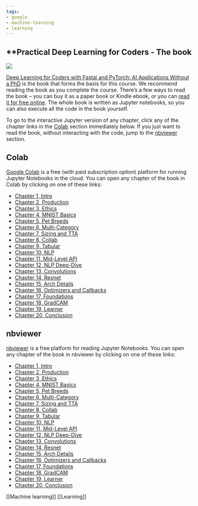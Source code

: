 ```yaml
---
tags:
- google
- machine-learning
- learning
---
```


## **Practical Deep Learning for Coders - The book

![](https://course.fast.ai/images/book.png)

[Deep Learning for Coders with Fastai and PyTorch: AI Applications Without a PhD](https://www.amazon.com/Deep-Learning-Coders-fastai-PyTorch/dp/1492045527) is the book that forms the basis for this course. We recommend reading the book as you complete the course. There’s a few ways to read the book – you can buy it as a paper book or Kindle ebook, or you can [read it for free online](https://github.com/fastai/fastbook). The whole book is written as Jupyter notebooks, so you can also execute all the code in the book yourself.

To go to the interactive Jupyter version of any chapter, click any of the chapter links in the [Colab](https://course.fast.ai/Resources/book.html#Colab) section immediately below. If you just want to read the book, without interacting with the code, jump to the [nbviewer](https://course.fast.ai/Resources/book.html#nbviewer) section.

## Colab[](https://course.fast.ai/Resources/book.html#colab)

[Google Colab](https://colab.research.google.com/) is a free (with paid subscription option) platform for running Jupyter Notebooks in the cloud. You can open any chapter of the book in Colab by clicking on one of these links:

-   [Chapter 1, Intro](https://colab.research.google.com/github/fastai/fastbook/blob/master/01_intro.ipynb)
-   [Chapter 2, Production](https://colab.research.google.com/github/fastai/fastbook/blob/master/02_production.ipynb)
-   [Chapter 3, Ethics](https://colab.research.google.com/github/fastai/fastbook/blob/master/03_ethics.ipynb)
-   [Chapter 4, MNIST Basics](https://colab.research.google.com/github/fastai/fastbook/blob/master/04_mnist_basics.ipynb)
-   [Chapter 5, Pet Breeds](https://colab.research.google.com/github/fastai/fastbook/blob/master/05_pet_breeds.ipynb)
-   [Chapter 6, Multi-Category](https://colab.research.google.com/github/fastai/fastbook/blob/master/06_multicat.ipynb)
-   [Chapter 7, Sizing and TTA](https://colab.research.google.com/github/fastai/fastbook/blob/master/07_sizing_and_tta.ipynb)
-   [Chapter 8, Collab](https://colab.research.google.com/github/fastai/fastbook/blob/master/08_collab.ipynb)
-   [Chapter 9, Tabular](https://colab.research.google.com/github/fastai/fastbook/blob/master/09_tabular.ipynb)
-   [Chapter 10, NLP](https://colab.research.google.com/github/fastai/fastbook/blob/master/10_nlp.ipynb)
-   [Chapter 11, Mid-Level API](https://colab.research.google.com/github/fastai/fastbook/blob/master/11_midlevel_data.ipynb)
-   [Chapter 12, NLP Deep-Dive](https://colab.research.google.com/github/fastai/fastbook/blob/master/12_nlp_dive.ipynb)
-   [Chapter 13, Convolutions](https://colab.research.google.com/github/fastai/fastbook/blob/master/13_convolutions.ipynb)
-   [Chapter 14, Resnet](https://colab.research.google.com/github/fastai/fastbook/blob/master/14_resnet.ipynb)
-   [Chapter 15, Arch Details](https://colab.research.google.com/github/fastai/fastbook/blob/master/15_arch_details.ipynb)
-   [Chapter 16, Optimizers and Callbacks](https://colab.research.google.com/github/fastai/fastbook/blob/master/16_accel_sgd.ipynb)
-   [Chapter 17, Foundations](https://colab.research.google.com/github/fastai/fastbook/blob/master/17_foundations.ipynb)
-   [Chapter 18, GradCAM](https://colab.research.google.com/github/fastai/fastbook/blob/master/18_CAM.ipynb)
-   [Chapter 19, Learner](https://colab.research.google.com/github/fastai/fastbook/blob/master/19_learner.ipynb)
-   [Chapter 20, Conclusion](https://colab.research.google.com/github/fastai/fastbook/blob/master/20_conclusion.ipynb)

## nbviewer[](https://course.fast.ai/Resources/book.html#nbviewer)

[nbviewer](https://nbviewer.org/) is a free platform for reading Jupyter Notebooks. You can open any chapter of the book in nbviewer by clicking on one of these links:

-   [Chapter 1, Intro](https://nbviewer.org/github/fastai/fastbook/blob/master/01_intro.ipynb)
-   [Chapter 2, Production](https://nbviewer.org/github/fastai/fastbook/blob/master/02_production.ipynb)
-   [Chapter 3, Ethics](https://nbviewer.org/github/fastai/fastbook/blob/master/03_ethics.ipynb)
-   [Chapter 4, MNIST Basics](https://nbviewer.org/github/fastai/fastbook/blob/master/04_mnist_basics.ipynb)
-   [Chapter 5, Pet Breeds](https://nbviewer.org/github/fastai/fastbook/blob/master/05_pet_breeds.ipynb)
-   [Chapter 6, Multi-Category](https://nbviewer.org/github/fastai/fastbook/blob/master/06_multicat.ipynb)
-   [Chapter 7, Sizing and TTA](https://nbviewer.org/github/fastai/fastbook/blob/master/07_sizing_and_tta.ipynb)
-   [Chapter 8, Collab](https://nbviewer.org/github/fastai/fastbook/blob/master/08_collab.ipynb)
-   [Chapter 9, Tabular](https://nbviewer.org/github/fastai/fastbook/blob/master/09_tabular.ipynb)
-   [Chapter 10, NLP](https://nbviewer.org/github/fastai/fastbook/blob/master/10_nlp.ipynb)
-   [Chapter 11, Mid-Level API](https://nbviewer.org/github/fastai/fastbook/blob/master/11_midlevel_data.ipynb)
-   [Chapter 12, NLP Deep-Dive](https://nbviewer.org/github/fastai/fastbook/blob/master/12_nlp_dive.ipynb)
-   [Chapter 13, Convolutions](https://nbviewer.org/github/fastai/fastbook/blob/master/13_convolutions.ipynb)
-   [Chapter 14, Resnet](https://nbviewer.org/github/fastai/fastbook/blob/master/14_resnet.ipynb)
-   [Chapter 15, Arch Details](https://nbviewer.org/github/fastai/fastbook/blob/master/15_arch_details.ipynb)
-   [Chapter 16, Optimizers and Callbacks](https://nbviewer.org/github/fastai/fastbook/blob/master/16_accel_sgd.ipynb)
-   [Chapter 17, Foundations](https://nbviewer.org/github/fastai/fastbook/blob/master/17_foundations.ipynb)
-   [Chapter 18, GradCAM](https://nbviewer.org/github/fastai/fastbook/blob/master/18_CAM.ipynb)
-   [Chapter 19, Learner](https://nbviewer.org/github/fastai/fastbook/blob/master/19_learner.ipynb)
-   [Chapter 20, Conclusion](https://nbviewer.org/github/fastai/fastbook/blob/master/20_conclusion.ipynb)

  [[Machine learning]]  [[Learning]] 